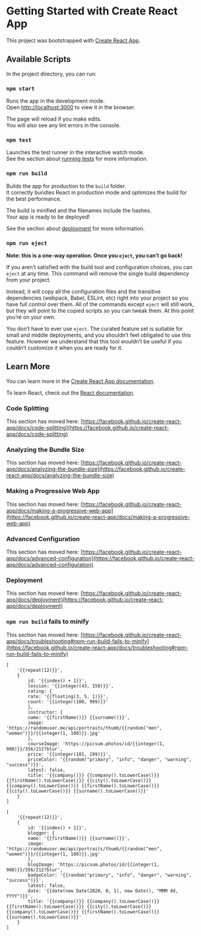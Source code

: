 # Getting Started with Create React App

This project was bootstrapped with
[Create React App](https://github.com/facebook/create-react-app).

## Available Scripts

In the project directory, you can run:

### `npm start`

Runs the app in the development mode.\
Open [http://localhost:3000](http://localhost:3000) to view it in the browser.

The page will reload if you make edits.\
You will also see any lint errors in the console.

### `npm test`

Launches the test runner in the interactive watch mode.\
See the section about [running tests](https://facebook.github.io/create-react-app/docs/running-tests)
for more information.

### `npm run build`

Builds the app for production to the `build` folder.\
It correctly bundles React in production mode and optimizes the build for the best
performance.

The build is minified and the filenames include the hashes.\
Your app is ready to be deployed!

See the section about
[deployment](https://facebook.github.io/create-react-app/docs/deployment) for
more information.

### `npm run eject`

**Note: this is a one-way operation. Once you `eject`, you can’t go back!**

If you aren’t satisfied with the build tool and configuration choices, you can
`eject` at any time. This command will remove the single build dependency from
your project.

Instead, it will copy all the configuration files and the transitive
dependencies (webpack, Babel, ESLint, etc) right into your project so you have
full control over them. All of the commands except `eject` will still work, but
they will point to the copied scripts so you can tweak them. At this point
you’re on your own.

You don’t have to ever use `eject`. The curated feature set is suitable for
small and middle deployments, and you shouldn’t feel obligated to use this
feature. However we understand that this tool wouldn’t be useful if you couldn’t
customize it when you are ready for it.

## Learn More

You can learn more in the
[Create React App documentation](https://facebook.github.io/create-react-app/docs/getting-started).

To learn React, check out the [React documentation](https://reactjs.org/).

### Code Splitting

This section has moved here:
[https://facebook.github.io/create-react-app/docs/code-splitting](https://facebook.github.io/create-react-app/docs/code-splitting)

### Analyzing the Bundle Size

This section has moved here:
[https://facebook.github.io/create-react-app/docs/analyzing-the-bundle-size](https://facebook.github.io/create-react-app/docs/analyzing-the-bundle-size)

### Making a Progressive Web App

This section has moved here:
[https://facebook.github.io/create-react-app/docs/making-a-progressive-web-app](https://facebook.github.io/create-react-app/docs/making-a-progressive-web-app)

### Advanced Configuration

This section has moved here:
[https://facebook.github.io/create-react-app/docs/advanced-configuration](https://facebook.github.io/create-react-app/docs/advanced-configuration)

### Deployment

This section has moved here:
[https://facebook.github.io/create-react-app/docs/deployment](https://facebook.github.io/create-react-app/docs/deployment)

### `npm run build` fails to minify

This section has moved here:
[https://facebook.github.io/create-react-app/docs/troubleshooting#npm-run-build-fails-to-minify](https://facebook.github.io/create-react-app/docs/troubleshooting#npm-run-build-fails-to-minify)

```
[
    '{{repeat(12)}}',
    {
        id: '{{index() + 1}}',
        lession: '{{integer(43, 150)}}',
        rating: {
        rate: '{{floating(3, 5, 1)}}',
        count: '{{integer(100, 999)}}'
        },
        instructor: {
        name: '{{firstName()}} {{surname()}}',
        image: 'https://randomuser.me/api/portraits/thumb/{{random("men", "women")}}/{{integer(1, 100)}}.jpg'
        },
        courseImage: 'https://picsum.photos/id/{{integer(1, 900)}}/356/212?blur',
        price: '{{integer(101, 199)}}',
        priceColor: '{{random("primary", "info", "danger", "warning", "success")}}',
        latest: false,
        title: '{{company()}} {{company().toLowerCase()}} {{firstName().toLowerCase()}} {{city().toLowerCase()}} {{company().toLowerCase()}} {{firstName().toLowerCase()}} {{city().toLowerCase()}} {{surname().toLowerCase()}}'
    }
]
```


```
[
    '{{repeat(12)}}',
    {
        id: '{{index() + 1}}',
        blogger: {
        name: '{{firstName()}} {{surname()}}',
        image: 'https://randomuser.me/api/portraits/thumb/{{random("men", "women")}}/{{integer(1, 100)}}.jpg'
        },
        blogImage: 'https://picsum.photos/id/{{integer(1, 900)}}/356/212?blur',
        badgeColor: '{{random("primary", "info", "danger", "warning", "success")}}',
        latest: false,
        date: '{{date(new Date(2020, 0, 1), new Date(), "MMM dd, YYYY")}}',
        title: '{{company()}} {{company().toLowerCase()}} {{firstName().toLowerCase()}} {{city().toLowerCase()}} {{company().toLowerCase()}} {{firstName().toLowerCase()}} {{surname().toLowerCase()}}'
    }
]
```
